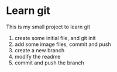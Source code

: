 # Learn git
This is my small project to learn git

1. create some initial file, and git init
2. add some image files, commit and push 
3. create a new branch
4. modify the readme
5. commit and push the branch